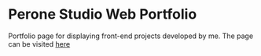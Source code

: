 # Perone Studio Web Portfolio
Portfolio page for displaying front-end projects developed by me. The page can be visited [here](http://www.pedroperone.com)

